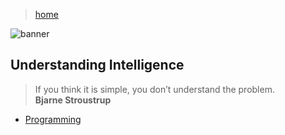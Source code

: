 > [home](/)

![banner](/computing/photos/banner.png)

## Understanding Intelligence

> If you think it is simple, you don’t understand the problem.  
> **Bjarne Stroustrup**

* [Programming](/programming)
